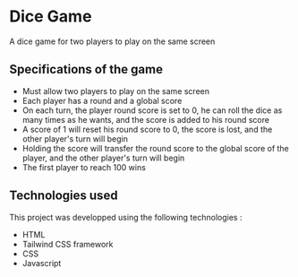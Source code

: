 # Dice Game

A dice game for two players to play on the same screen

## Specifications of the game 

- Must allow two players to play on the same screen
- Each player has a round and a global score
- On each turn, the player round score is set to 0, he can roll the dice as many times as he wants, and the score is added to his round score
- A score of 1 will reset his round score to 0, the score is lost, and the other player's turn will begin
- Holding the score will transfer the round score to the global score of the player, and the other player's turn will begin
- The first player to reach 100 wins

## Technologies used

This project was developped using the following technologies :
- HTML
- Tailwind CSS framework
- CSS
- Javascript
